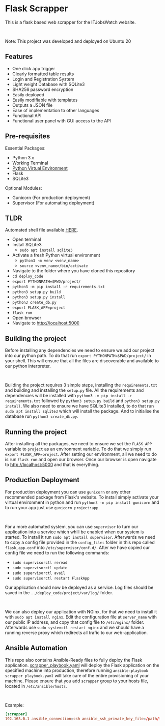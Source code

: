 # Flask Scrapper

This is a flask based web scrapper for the ITJobsWatch website.

</br>

Note: This project was developed and deployed on Ubuntu 20

## Features

- One click app trigger
- Clearly formatted table results
- Login and Registration System
- Light weight Database with SQLite3
- SHA256 password encryption
- Easily deployed
- Easily modifiable with templates
- Outputs a JSON file
- Ease of implementation to other languages
- Functional API
- Functional user panel with GUI access to the API

## Pre-requisites

Essential Packages:

- Python 3.x
- Working Terminal
- [Python Virtual Environment](https://docs.python.org/3/library/venv.html)
- Flask
- SQLite3

Optional Modules:

- Gunicorn (For production deployment)
- Supervisor (For automating deployment)

## TLDR

Automated shell file available [HERE](/automation/dev_env.sh).

- Open terminal
- Install SQLite3
  - `sudo apt install sqlite3`
- Activate a fresh Python virtual environment
  - `python3 -m venv <venv_name>`
  - `source <venv_name>/bin/activate`
- Navigate to the folder where you have cloned this repository
- `cd deploy_code`
- `export PYTHONPATH=$PWD/project/`
- `python3 -m pip install -r requirements.txt`
- `python3 setup.py build`
- `python3 setup.py install`
- `python3 create_db.py`
- `export FLASK_APP=project`
- `flask run`
- Open browser
- Navigate to [http://localhost:5000](http://localhost:5000)

## Building the project

Before installing any dependencies we need to ensure we add our project into our python path. To do that run `export PYTHONPATH=$PWD/project/` in your shell. This will ensure that all the files are discoverable and available to our python interpreter.

</br>

Building the project requires 3 simple steps, installing the `requirements.txt` and building and installing the `setup.py` file. All the requirements and dependencies will be installed with `python3 -m pip install -r requirements.txt` followed by `python3 setup.py build` and `python3 setup.py install`. We also need to ensure we have SQLite3 installed, to do that run `sudo apt install sqlite3` which will install the package. And to initialise the database run `python3 create_db.py`.

## Running the project

After installing all the packages, we need to ensure we set the `FLASK_APP` variable to `project` as an environment variable. To do that we simply run `export FLASK_APP=project`. After setting our environment, all we need to do is run `flask run` and open our browser. Once our browser is open navigate to [http://localhost:5000](http://localhost:5000) and that is everything.

## Production Deployment

For production deployment you can use `gunicorn` or any other recommended package from Flask's website. To install simply activate your virtual environment in python and run `python3 -m pip install gunicorn` and to run your app just use `gunicorn project:app`.

</br>

For a more automated system, you can use `supervisor` to turn our application into a service which whill be enabled when our system is started. To install it run `sudo apt install supervisor`. Afterwards we need to copy a config file provided in the `config_files` folder in this repo called `flask_app.conf` into `/etc/supervisor/conf.d/`. After we have copied our config file we need to run the following commands:

- `sudo supervisorctl reread`
- `sudo supervisorctl update`
- `sudo supervisorctl avail`
- `sudo supervisorctl restart FlaskApp`

Our application should now be deployed as a service. Log files should be saved in the `../deploy_code/project/var/log/` folder.

</br>

We can also deploy our application with NGinx, for that we need to install it with `sudo apt install nginx`. Edit the configuration file at `server_name` with our public IP address, and copy that config file to `/etc/nginx/` folder. Afterwards use `sudo systemctl restart nginx` and we should have a running reverse proxy which redirects all trafic to our web-application.

## Ansible Automation

This repo also contains Ansible-Ready files to fully deploy the Flask application. [scrapper_playbook.yaml](automation/scrapper_playbook.yaml) will deploy the Flask application on the specified machine into production, therefore running `ansible-playbook scrapper_playbook.yaml` will take care of the entire provisioning of your machine. Please ensure that you add `scrapper` group to your hosts file, located in `/etc/ansible/hosts`.

</br>

Example:

```conf
[scrapper]
192.168.0.1 ansible_connection=ssh ansible_ssh_private_key_file=/path/to/file/key.pem
```
